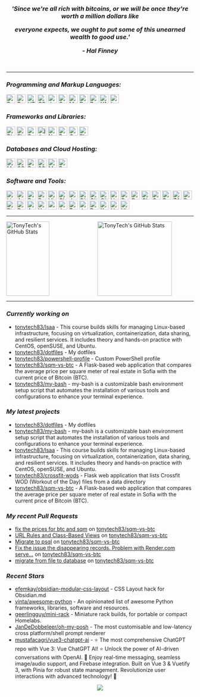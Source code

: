 <br/>

<h3 align="center">
 <p><i> 'Since we're all rich with bitcoins, or we will be once they're worth a million dollars like </i></p>
 <p><i> everyone expects, we ought to put some of this unearned wealth to good use.' </i></p>
 <p align="center"><i>- Hal Finney </i></p> 
</h3>

<br/>

---
<h3><i>Programming and Markup Languages:</i></h3>
<a href="/python_cert.md"><img height="24" src="https://img.shields.io/badge/-Python-3776AB?logo=Python&logoColor=white&style=flat-square" alt="Python"></a>
<a href="/lsa.md"><img height="24" src="https://img.shields.io/badge/-Bash-4EAA25?logo=gnubash&logoColor=white&style=flat-square" alt="Bash Shell"></a>
<a href="/html_css_cert.md"><img height="24" src="https://img.shields.io/badge/-HTML-E34F26?logo=html5&logoColor=white&style=flat-square" alt="HTML"></a>
<a href="/html_css_cert.md"><img height="24" src="https://img.shields.io/badge/-CSS-1572B6?logo=css3&logoColor=white&style=flat-square" alt="CSS"></a>
<a href="/js_front_end_cert.md"><img height="24" src="https://img.shields.io/badge/-JavaScript-F7DF1E?logo=javascript&logoColor=black&style=flat-square" alt="JavaScript"></a>
<a href="#"><img height="24" src="https://img.shields.io/badge/-C++-00599C?logo=cplusplus&logoColor=white&style=flat-square" alt="C++"></a>
<a href="#"><img height="24" src="https://img.shields.io/badge/-Markdown-000000?logo=markdown&logoColor=white&style=flat-square" alt="Markdown"></a>
<a href="#"><img height="24" src="https://img.shields.io/badge/-PowerShell-5391FE?logo=powershell&logoColor=white&style=flat-square" alt="PowerShell"></a>
<a href="#"><img height="24" src="https://img.shields.io/badge/-RegEx-3e69cd?logo=&logoColor=white&style=flat-square" alt="RegEx"></a>
<a href="#"><img height="24" src="https://img.shields.io/badge/-YAML-CB171E?logo=yaml&logoColor=white&style=flat-square" alt="YAML"></a>
<a href="#"><img height="24" src="https://img.shields.io/badge/-LaTeX-008080?logo=latex&logoColor=white&style=flat-square" alt="LaTeX"></a>

<h3><i>Frameworks and Libraries:</i></h3>
<a href="/django_cert.md"><img height="24" src="https://img.shields.io/badge/-Django-092E20?logo=django&logoColor=white&style=flat-square" alt="Django"></a>
<a href="#"><img height="24" src="https://img.shields.io/badge/-Flask-000000?logo=flask&logoColor=white&style=flat-square" alt="Flask"></a>
<a href="#"><img height="24" src="https://img.shields.io/badge/-Pytest-0A9EDC?logo=Pytest&logoColor=white&style=flat-square" alt="Pytest"></a>
<a href="#"><img height="24" src="https://img.shields.io/badge/-Jinja-B41717?logo=jinja&logoColor=white&style=flat-square" alt="jQuery"></a>
<a href="/jupyter.md"><img height="24" src="https://img.shields.io/badge/-NumPy-013243?logo=numpy&logoColor=white&style=flat-square" alt="NumPy"></a>
<a href="/jupyter.md"><img height="24" src="https://img.shields.io/badge/-Pandas-150458?logo=pandas&logoColor=white&style=flat-square" alt="Pandas"></a>
<a href="#"><img height="24" src="https://img.shields.io/badge/-Celery-37814A?logo=celery&logoColor=white&style=flat-square" alt="Celery"></a>
<a href="#"><img height="24" src="https://img.shields.io/badge/-Playwright-2EAD33?logo=playwright&logoColor=white&style=flat-square" alt="Playwright"></a>

<h3><i>Databases and Cloud Hosting:</i></h3>
<a href="/mysql_cert.md"><img height="24" src="https://img.shields.io/badge/-MySQL-4479A1?logo=mysql&logoColor=white&style=flat-square" alt="MySQL"></a>
<a href="#"><img height="24" src="https://img.shields.io/badge/-SQLite-003B57?logo=sqlite&logoColor=white&style=flat-square" alt="SQLite"></a>
<a href="/postgreslq.md"><img height="24" src="https://img.shields.io/badge/-PostgreSQL-4169E1?logo=postgresql&logoColor=white&style=flat-square" alt="PostgreSQL"></a>
<a href="#"><img height="24" src="https://img.shields.io/badge/-SQLAlchemy-D71F00?logo=sqlalchemy&logoColor=white&style=flat-square" alt="SQLAlchemy"></a>
<a href="#"><img height="24" src="https://img.shields.io/badge/-Microsoft SQL Server-CC2927?logo=microsoftsqlserver&logoColor=white&style=flat-square" alt="MS SQL Server"></a>
<a href="#"><img height="24" src="https://img.shields.io/badge/-Redis-DC382D?logo=redis&logoColor=white&style=flat-square" alt="Redis"></a>

<h3><i>Software and Tools:</i></h3>

<a href="/lsa.md"><img height="24" src="https://img.shields.io/badge/-Linux-FCC624?logo=linux&logoColor=black&style=flat-square" alt="Linux"></a>
<a href="#"><img height="24" src="https://img.shields.io/badge/-Arch Linux-1793D1?logo=archlinux&logoColor=white&style=flat-square" alt="Arch Linux"></a>
<a href="#"><img height="24" src="https://img.shields.io/badge/-Debian-A81D33?logo=debian&logoColor=white&style=flat-square" alt="Debian"></a>
<a href="#"><img height="24" src="https://img.shields.io/badge/-PyCharm-000000?logo=pycharm&logoColor=white&style=flat-square" alt="PyCharm"></a>
<a href="#"><img height="24" src="https://img.shields.io/badge/-Visual Studio Code-007ACC?logo=visualstudiocode&logoColor=white&style=flat-square" alt="Visual Studio Code"></a>
<a href="#"><img height="24" src="https://img.shields.io/badge/-CLion-000000?logo=clion&logoColor=white&style=flat-square" alt="CLion"></a>
<a href="/jupyter.md"><img height="24" src="https://img.shields.io/badge/-Jupyter-F37626?logo=jupyter&logoColor=white&style=flat-square" alt="Jupyter"></a>
<a href="#"><img height="24" src="https://img.shields.io/badge/-Git-F05032?logo=git&logoColor=white&style=flat-square" alt="Git"></a>
<a href="#"><img height="24" src="https://img.shields.io/badge/-GitHub-181717?logo=github&logoColor=white&style=flat-square" alt="GitHub"></a>
<a href="/devops.md"><img height="24" src="https://img.shields.io/badge/-GitHub Actions-2088FF?logo=githubactions&logoColor=white&style=flat-square" alt="GitHub Actions"></a>
<a href="#"><img height="24" src="https://img.shields.io/badge/-VMware Workstation-607078?logo=vmware&logoColor=white&style=flat-square" alt="VMware Workstation"></a>
<a href="/containers_and_cloud.md"><img height="24" src="https://img.shields.io/badge/-Docker-2496ED?logo=docker&logoColor=white&style=flat-square" alt="Docker"></a>
<a href="#"><img height="24" src="https://img.shields.io/badge/-Postman-FF6C37?logo=postman&logoColor=white&style=flat-square" alt="Postman"></a>
<a href="#"><img height="24" src="https://img.shields.io/badge/-Obsidian-7C3AED?logo=obsidian&logoColor=white&style=flat-square" alt="Obsidian"></a>
<a href="#"><img height="24" src="https://img.shields.io/badge/-Grafana-F46800?logo=grafana&logoColor=white&style=flat-square" alt="Grafana"></a>
<a href="#"><img height="24" src="https://img.shields.io/badge/-Portainer-13BEF9?logo=portainer&logoColor=white&style=flat-square" alt="Portainer"></a>
<a href="#"><img height="24" src="https://img.shields.io/badge/-ZABBIX-c72229?logo=&logoColor=white&style=flat-square" alt="ZABBIX"></a>
<a href="#"><img height="24" src="https://img.shields.io/badge/-Brave-FB542B?logo=brave&logoColor=white&style=flat-square" alt="Brave"></a>
<a href="#"><img height="24" src="https://img.shields.io/badge/-Pihole-96060C?logo=pihole&logoColor=white&style=flat-square" alt="Pi-hole"></a>
<a href="#"><img height="24" src="https://img.shields.io/badge/-Proxmox-E57000?logo=proxmox&logoColor=white&style=flat-square" alt="Proxmox"></a>
<a href="#"><img height="24" src="https://img.shields.io/badge/-Ansible-EE0000?logo=ansible&logoColor=white&style=flat-square" alt="Ansible"></a>
<a href="#"><img height="24" src="https://img.shields.io/badge/-Vagrant-1868F2?logo=vagrant&logoColor=white&style=flat-square" alt="Vagrant"></a>
<a href="#"><img height="24" src="https://img.shields.io/badge/-openmediavault-5DACDF?logo=openmediavault&logoColor=white&style=flat-square" alt="openmediavault"></a>
<a href="#"><img height="24" src="https://img.shields.io/badge/-Jenkins-D24939?logo=jenkins&logoColor=white&style=flat-square" alt="Jenkins"></a>
<a href="#"><img height="24" src="https://img.shields.io/badge/-Terraform-844FBA?logo=terraform&logoColor=white&style=flat-square" alt="Terraform"></a>
<a href="#"><img height="24" src="https://img.shields.io/badge/-dwm-1177AA?logo=dwm&logoColor=white&style=flat-square" alt="dwm"></a>
<a href="#"><img height="24" src="https://img.shields.io/badge/-Prometheus-E6522C?logo=prometheus&logoColor=white&style=flat-square" alt="Prometheus"></a>
<a href="/k8s.md"><img height="24" src="https://img.shields.io/badge/-Kubernetes-326CE5?logo=kubernetes&logoColor=white&style=flat-square" alt="Kubernetes"></a>
<a href="#"><img height="24" src="https://img.shields.io/badge/-Helm-0F1689?logo=helm&logoColor=white&style=flat-square" alt="Helm"></a>
<a href="#"><img height="24" src="https://img.shields.io/badge/-VirtualBox-2F61B4?logo=virtualbox&logoColor=white&style=flat-square" alt="VirtualBox"></a>


<hr/>
<div>
  <img height="200" width="48%" align="left" alt="TonyTech's GitHub Stats" src="https://github-readme-stats-git-masterrstaa-rickstaa.vercel.app/api?username=tonytech83&show_icons=true&hide_border=true&title_color=FF6D28&text_color=A8E890&border_color=0c1a25&theme=transparent" />
  <img height="200" alt="TonyTech's GitHub Stats" src="https://github-readme-stats-git-masterrstaa-rickstaa.vercel.app/api/top-langs/?username=tonytech83&layout=compact&hide_border=true&bg_color=ffffff00&title_color=FF6D28&text_color=A8E890&langs_count=8" />
</p>
</div>

<hr/>

<h3><i>Currently working on</i></h3>

- [tonytech83/lsaa](https://github.com/tonytech83/lsaa) - This course builds skills for managing Linux-based infrastructure, focusing on virtualization, containerization, data sharing, and resilient services. It includes theory and hands-on practice with CentOS, openSUSE, and Ubuntu.
- [tonytech83/dotfiles](https://github.com/tonytech83/dotfiles) - My dotfiles
- [tonytech83/powershell-profile](https://github.com/tonytech83/powershell-profile) - Custom PowerShell profile 
- [tonytech83/sqm-vs-btc](https://github.com/tonytech83/sqm-vs-btc) - A Flask-based web application that compares the average price per square meter of real estate in Sofia with the current price of Bitcoin (BTC).
- [tonytech83/my-bash](https://github.com/tonytech83/my-bash) - my-bash is a customizable bash environment setup script that automates the installation of various tools and configurations to enhance your terminal experience.
<h3><i>My latest projects</i></h3>

- [tonytech83/dotfiles](https://github.com/tonytech83/dotfiles) - My dotfiles
- [tonytech83/my-bash](https://github.com/tonytech83/my-bash) - my-bash is a customizable bash environment setup script that automates the installation of various tools and configurations to enhance your terminal experience.
- [tonytech83/lsaa](https://github.com/tonytech83/lsaa) - This course builds skills for managing Linux-based infrastructure, focusing on virtualization, containerization, data sharing, and resilient services. It includes theory and hands-on practice with CentOS, openSUSE, and Ubuntu.
- [tonytech83/crossfit-wods](https://github.com/tonytech83/crossfit-wods) - Flask web application that lists Crossfit WOD (Workout of the Day) files from a data directory
- [tonytech83/sqm-vs-btc](https://github.com/tonytech83/sqm-vs-btc) - A Flask-based web application that compares the average price per square meter of real estate in Sofia with the current price of Bitcoin (BTC).
<h3><i>My recent Pull Requests</i></h3>

- [fix the prices for btc and sqm](https://github.com/tonytech83/sqm-vs-btc/pull/5) on [tonytech83/sqm-vs-btc](https://github.com/tonytech83/sqm-vs-btc)
- [URL Rules and Class-Based Views](https://github.com/tonytech83/sqm-vs-btc/pull/4) on [tonytech83/sqm-vs-btc](https://github.com/tonytech83/sqm-vs-btc)
- [Migrate to psql](https://github.com/tonytech83/sqm-vs-btc/pull/3) on [tonytech83/sqm-vs-btc](https://github.com/tonytech83/sqm-vs-btc)
- [Fix the issue the disappearing records. Problem with Render.com serve…](https://github.com/tonytech83/sqm-vs-btc/pull/2) on [tonytech83/sqm-vs-btc](https://github.com/tonytech83/sqm-vs-btc)
- [migrate from file to database](https://github.com/tonytech83/sqm-vs-btc/pull/1) on [tonytech83/sqm-vs-btc](https://github.com/tonytech83/sqm-vs-btc)
<h3><i>Recent Stars</i></h3>

- [efemkay/obsidian-modular-css-layout](https://github.com/efemkay/obsidian-modular-css-layout) - CSS Layout hack for Obsidian.md
- [vinta/awesome-python](https://github.com/vinta/awesome-python) - An opinionated list of awesome Python frameworks, libraries, software and resources.
- [geerlingguy/mini-rack](https://github.com/geerlingguy/mini-rack) - Miniature rack builds, for portable or compact Homelabs.
- [JanDeDobbeleer/oh-my-posh](https://github.com/JanDeDobbeleer/oh-my-posh) - The most customisable and low-latency cross platform/shell prompt renderer
- [mustafacagri/vue3-chatgpt-ai](https://github.com/mustafacagri/vue3-chatgpt-ai) - ⭐️ The most comprehensive ChatGPT repo with Vue 3: Vue ChatGPT AI! ⭐️ Unlock the power of AI-driven conversations with OpenAI. 🚀 Enjoy real-time messaging, seamless image/audio support, and Firebase integration. Built on Vue 3 &amp; Vuetify 3, with Pinia for robust state management. Revolutionize user interactions with advanced technology! 🎉


<div align="center">
<img src="https://komarev.com/ghpvc/?username=tonytch83&style=flat-square" />
</div>
